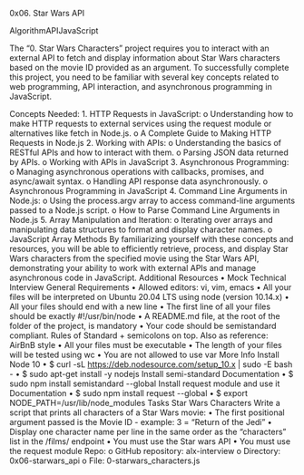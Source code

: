 0x06. Star Wars API

AlgorithmAPIJavaScript

The “0. Star Wars Characters” project requires you to interact with an external API to fetch and display information about Star Wars characters based on the movie ID provided as an argument. To successfully complete this project, you need to be familiar with several key concepts related to web programming, API interaction, and asynchronous programming in JavaScript.

Concepts Needed:
    1.	HTTP Requests in JavaScript:
        o	Understanding how to make HTTP requests to external services using the request module or alternatives like fetch in Node.js.
        o	A Complete Guide to Making HTTP Requests in Node.js
    2.	Working with APIs:
        o	Understanding the basics of RESTful APIs and how to interact with them.
        o	Parsing JSON data returned by APIs.
        o	Working with APIs in JavaScript
    3.	Asynchronous Programming:
        o	Managing asynchronous operations with callbacks, promises, and async/await syntax.
        o	Handling API response data asynchronously.
        o	Asynchronous Programming in JavaScript
    4.	Command Line Arguments in Node.js:
        o	Using the process.argv array to access command-line arguments passed to a Node.js script.
        o	How to Parse Command Line Arguments in Node.js
    5.	Array Manipulation and Iteration:
        o	Iterating over arrays and manipulating data structures to format and display character names.
        o	JavaScript Array Methods
By familiarizing yourself with these concepts and resources, you will be able to efficiently retrieve, process, and display Star Wars characters from the specified movie using the Star Wars API, demonstrating your ability to work with external APIs and manage asynchronous code in JavaScript.
Additional Resources
    •	Mock Technical Interview
General Requirements
    •	Allowed editors: vi, vim, emacs
    •	All your files will be interpreted on Ubuntu 20.04 LTS using node (version 10.14.x)
    •	All your files should end with a new line
    •	The first line of all your files should be exactly #!/usr/bin/node
    •	A README.md file, at the root of the folder of the project, is mandatory
    •	Your code should be semistandard compliant. Rules of Standard + semicolons on top. Also as reference: AirBnB style
    •	All your files must be executable
    •	The length of your files will be tested using wc
    •	You are not allowed to use var
More Info
Install Node 10
    •	$ curl -sL https://deb.nodesource.com/setup_10.x | sudo -E bash -
    •	$ sudo apt-get install -y nodejs
    Install semi-standard Documentation
    •	$ sudo npm install semistandard --global
    Install request module and use it Documentation
    •	$ sudo npm install request --global
    •	$ export NODE_PATH=/usr/lib/node_modules
Tasks
Star Wars Characters
Write a script that prints all characters of a Star Wars movie:
    •	The first positional argument passed is the Movie ID - example: 3 = “Return of the Jedi”
    •	Display one character name per line in the same order as the “characters” list in the /films/ endpoint
    •	You must use the Star wars API
    •	You must use the request module
Repo:
    o	GitHub repository: alx-interview
    o	Directory: 0x06-starwars_api
    o	File: 0-starwars_characters.js
